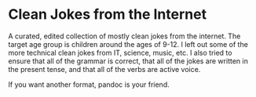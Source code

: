 # Clean Jokes from the Internet
A curated, edited collection of mostly clean jokes from the internet. The target age group is children around the ages of 9-12. I left out some of the more technical clean jokes from IT, science, music, etc. I also tried to ensure that all of the grammar is correct, that all of the jokes are written in the present tense, and that all of the verbs are active voice.

If you want another format, pandoc is your friend.
